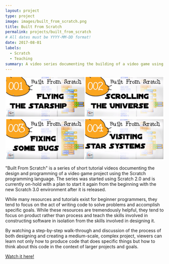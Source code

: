 ```yaml
---
layout: project
type: project
image: images/built_from_scratch.png
title: Built From Scratch
permalink: projects/built_from_scratch
# All dates must be YYYY-MM-DD format!
date: 2017-08-01
labels:
  - Scratch
  - Teaching
summary: A video series documenting the building of a video game using Scratch.
---
```

<img class="ui image" src="../images/bfs_banner.jpg">

<img class="ui image" src="../images/bfs_banner_2.jpg">

"Built From Scratch" is a series of short tutorial videos documenting the design and programming of a video game project using the Scratch programming language.  The series was started using Scratch 2.0 and is currently on-hold with a plan to start it again from the beginning with the new Scratch 3.0 environment after it is released.

While many resources and tutorials exist for beginner programmers, they tend to focus on the act of writing code to solve problems and accomplish specific goals.  While these resources are tremendously helpful, they tend to focus on product rather than process and teach the skills involved in constructing software in isolation from the skills involved in designing it.

By watching a step-by-step walk-through and discussion of the process of both designing and creating a medium-scale, complex project, viewers can learn not only how to produce code that does specific things but how to think about this code in the context of larger projects and goals.

[Watch it here!](https://www.youtube.com/playlist?list=PLDDuJqQ3AjnZy2l5sHYX_d3eHWtky9rdP)
